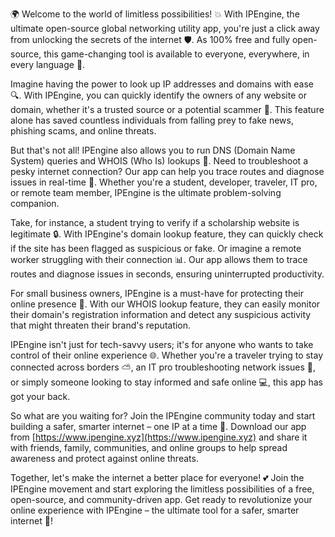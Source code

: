 🌍 Welcome to the world of limitless possibilities! 💥 With IPEngine, the ultimate open-source global networking utility app, you're just a click away from unlocking the secrets of the internet 🛡️. As 100% free and fully open-source, this game-changing tool is available to everyone, everywhere, in every language 💬.

Imagine having the power to look up IP addresses and domains with ease 🔍. With IPEngine, you can quickly identify the owners of any website or domain, whether it's a trusted source or a potential scammer 🚨. This feature alone has saved countless individuals from falling prey to fake news, phishing scams, and online threats.

But that's not all! IPEngine also allows you to run DNS (Domain Name System) queries and WHOIS (Who Is) lookups 🔎. Need to troubleshoot a pesky internet connection? Our app can help you trace routes and diagnose issues in real-time 📡. Whether you're a student, developer, traveler, IT pro, or remote team member, IPEngine is the ultimate problem-solving companion.

Take, for instance, a student trying to verify if a scholarship website is legitimate 🔒. With IPEngine's domain lookup feature, they can quickly check if the site has been flagged as suspicious or fake. Or imagine a remote worker struggling with their connection 📊. Our app allows them to trace routes and diagnose issues in seconds, ensuring uninterrupted productivity.

For small business owners, IPEngine is a must-have for protecting their online presence 💼. With our WHOIS lookup feature, they can easily monitor their domain's registration information and detect any suspicious activity that might threaten their brand's reputation.

IPEngine isn't just for tech-savvy users; it's for anyone who wants to take control of their online experience 🌐. Whether you're a traveler trying to stay connected across borders ⛅️, an IT pro troubleshooting network issues 🔧, or simply someone looking to stay informed and safe online 💻, this app has got your back.

So what are you waiting for? Join the IPEngine community today and start building a safer, smarter internet – one IP at a time 🚀. Download our app from [https://www.ipengine.xyz](https://www.ipengine.xyz) and share it with friends, family, communities, and online groups to help spread awareness and protect against online threats.

Together, let's make the internet a better place for everyone! 💕 Join the IPEngine movement and start exploring the limitless possibilities of a free, open-source, and community-driven app. Get ready to revolutionize your online experience with IPEngine – the ultimate tool for a safer, smarter internet 🌟!